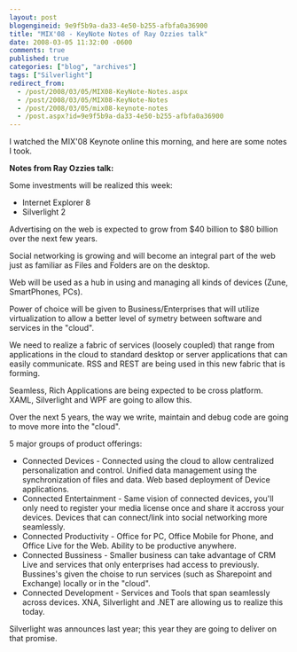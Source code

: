 ```yaml
---
layout: post
blogengineid: 9e9f5b9a-da33-4e50-b255-afbfa0a36900
title: "MIX'08 - KeyNote Notes of Ray Ozzies talk"
date: 2008-03-05 11:32:00 -0600
comments: true
published: true
categories: ["blog", "archives"]
tags: ["Silverlight"]
redirect_from: 
  - /post/2008/03/05/MIX08-KeyNote-Notes.aspx
  - /post/2008/03/05/MIX08-KeyNote-Notes
  - /post/2008/03/05/mix08-keynote-notes
  - /post.aspx?id=9e9f5b9a-da33-4e50-b255-afbfa0a36900
---
```

<!-- more -->

I watched the MIX'08 Keynote online this morning, and here are some notes I took. 

**Notes from Ray Ozzies talk:**

Some investments will be realized this week:
<ul>
<li>
<div>Internet Explorer 8</div>
</li>
<li>
<div>Silverlight 2</div>
</li>
</ul>

Advertising on the web is expected to grow from $40 billion to $80 billion over the next few years.

Social networking is growing and will become an integral part of the web just as familiar as Files and Folders are on the desktop.

Web will be used as a hub in using and managing all kinds of devices (Zune, SmartPhones, PCs).

Power of choice will be given to Business/Enterprises that will utilize virtualization to allow a better level of symetry between software and services in the "cloud".

We need to realize a fabric of services (loosely coupled) that range from applications in the cloud to standard desktop or server applications that can easily communicate. RSS and REST are being used in this new fabric that is forming.

Seamless, Rich Applications are being expected to be cross platform. XAML, Silverlight and WPF are going to allow this.

Over the next 5 years, the way we write, maintain and debug code are going to move more into the "cloud".

5 major groups of product offerings:
<ul>
<li>
<div>Connected Devices - Connected using the cloud to allow centralized personalization and control. Unified data management using the synchronization of files and data. Web based deployment of Device applications.</div>
</li>
<li>
<div>Connected Entertainment - Same vision of connected devices, you'll only need to register your media license once and share it accross your devices. Devices that can connect/link into social networking more seamlessly.</div>
</li>
<li>
<div>Connected Productivity - Office for PC, Office Mobile for Phone, and Office Live for the Web. Ability to be productive anywhere.</div>
</li>
<li>
<div>Connected Bussiness - Smaller business can take advantage of CRM Live and services that only enterprises had access to previously. Bussines's given the choise to run services (such as Sharepoint and Exchange) locally or in the "cloud".</div>
</li>
<li>
<div>Connected Development - Services and Tools that span seamlessly across devices. XNA, Silverlight and .NET are allowing us to realize this today.</div>
</li>
</ul>

Silverlight was announces last year; this year they are going to deliver on that promise.

 
